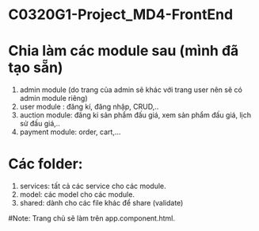 # C0320G1-Project_MD4-FrontEnd


# Chia làm các module sau (mình đã tạo sẵn) 

1. admin module (do trang của admin sẽ khác với trang user nên sẽ có admin module riêng)
2. user module : đăng kí, đăng nhập, CRUD,..
3. auction module: đăng ki sản phẩm đấu giá, xem sản phẩm đấu giá, lịch sử đấu giá,..
4. payment module: order, cart,...

# Các folder:
1. services: tất cả các service cho các module.
2. model: các model cho các module.
3. shared: dành cho các file khác để share (validate)


#Note: Trang chủ sẽ làm trên app.component.html.